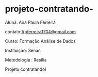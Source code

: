# projeto-contratando-
Aluna: Ana Paula Ferreira

contato:Apferreira1704@gmail.com

Curso: Formação Análise de Dados

Instituição: Senac

Metodologia : Resilia

Projeto contratando!

